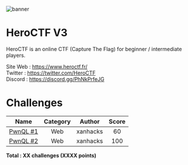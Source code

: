 ![banner](https://pbs.twimg.com/profile_banners/815907006708060160/1586530306/1500x500)

# HeroCTF V3

HeroCTF is an online CTF (Capture The Flag) for beginner / intermediate players.

Site Web : https://www.heroctf.fr/ <br>
Twitter : https://twitter.com/HeroCTF <br>
Discord : https://discord.gg/PhNkPrfeJG

# Challenges

| Name                                                             | Category      | Author     | Score  |
|------------------------------------------------------------------|:-------------:|:----------:|:------:|
| [PwnQL #1](Web/PwnQL_1)                                          | Web           | xanhacks   | 60     |
| [PwnQL #2](Web/PwnQL_2)                                          | Web           | xanhacks   | 100    |



**Total : XX challenges (XXXX points)**